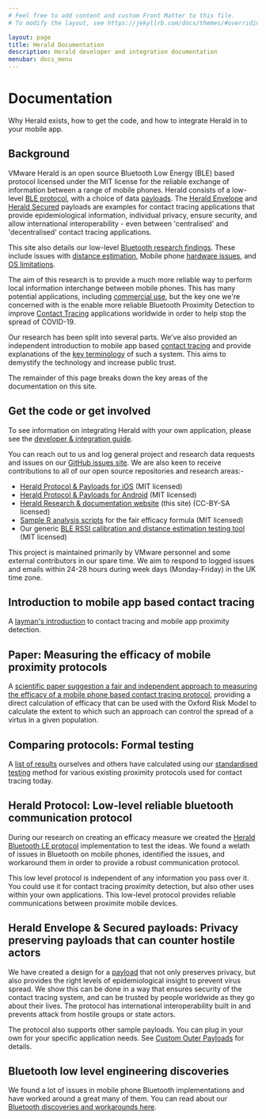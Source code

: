 ```yaml
---
# Feel free to add content and custom Front Matter to this file.
# To modify the layout, see https://jekyllrb.com/docs/themes/#overriding-theme-defaults

layout: page
title: Herald Documentation
description: Herald developer and integration documentation
menubar: docs_menu
---
```


# Documentation

Why Herald exists, how to get the code, and how to integrate Herald in to your mobile app.

## Background

VMware Herald is an open source Bluetooth Low Energy (BLE) based protocol licensed under the MIT license for the reliable exchange of information between a range of mobile phones.
Herald consists of a low-level [BLE protocol](/protocol), with a choice of data [payloads](/payload). The [Herald Envelope](/payload/envelope) and
[Herald Secured](/payload/secured) payloads are examples for contact tracing applications that provide epidemiological information, individual privacy, ensure 
security, and allow international interoperability - even between 'centralised' and 'decentralised' contact tracing applications.

This site also details our low-level [Bluetooth research findings](/bluetooth). These include issues with [distance estimation](/bluetooth/distance), Mobile phone 
[hardware issues](/bluetooth/hardware), and [OS limitations](/bluetooth/os).

The aim of this research is to provide a much more reliable way to perform local information interchange between mobile phones. 
This has many potential applications, including [commercial use](/protocol/commercial), but the key one we're 
concerned with is the enable more reliable Bluetooth Proximity Detection to improve 
[Contact Tracing](/background) applications worldwide in order to help stop the spread of COVID-19.

Our research has been split into several parts. We've also provided an independent introduction to mobile app 
based [contact tracing](/background) and provide explanations of the [key terminology](background/glossary) 
of such a system. This aims to demystify the technology and increase public trust.

The remainder of this page breaks down the key areas of the documentation on this site.

## Get the code or get involved

To see information on integrating Herald with your own application, please see the [developer & integration guide](/guide).

You can reach out to us and log general project and research data requests and issues on our [GitHub issues site](https://github.com/vmware/herald/issues).
We are also keen to receive contributions to all of our open source repositories and research areas:-

- [Herald Protocol & Payloads for iOS](https://github.com/vmware/herald-for-ios) (MIT licensed)
- [Herald Protocol & Payloads for Android](https://github.com/vmware/herald-for-android) (MIT licensed)
- [Herald Research & documentation website](https://github.com/vmware/herald) (this site) (CC-BY-SA licensed)
- [Sample R analysis scripts](https://github.com/vmware/herald-analysis) for the fair efficacy formula (MIT licensed)
- Our generic [BLE RSSI calibration and distance estimation testing tool](https://github.com/vmware/herald-calibration) (MIT licensed)

This project is maintained primarily by VMware personnel and some external contributors in our spare time. We aim to respond to logged issues and emails within 24-28 hours during week days (Monday-Friday) in the UK time zone.

## Introduction to mobile app based contact tracing

A [layman's introduction](./background) to contact tracing and mobile app proximity detection.

## Paper: Measuring the efficacy of mobile proximity protocols

A [scientific paper suggestion a fair and independent approach to measuring the efficacy of a mobile phone based contact tracing protocol](./paper), providing a direct calculation of efficacy that can be used with the Oxford Risk Model to calculate the extent to which such an approach can control the spread of a virtus in a given population.

## Comparing protocols: Formal testing 

A [list of results](/efficacy/results) ourselves and others have calculated using our [standardised testing](/efficacy/method) method for various existing proximity protocols used for contact tracing today.

## Herald Protocol: Low-level reliable bluetooth communication protocol

During our research on creating an efficacy measure we created the [Herald Bluetooth LE protocol](/protocol) implementation to test the ideas. We found a welath of issues in Bluetooth on mobile phones, identified the issues, and workaround them in order to provide a robust communication protocol. 

This low level protocol is independent of any information you pass over it. You could use it for contact tracing proximity detection, but also other uses within your own applications. This low-level protocol provides reliable communications between proximite mobile devices.

## Herald Envelope & Secured payloads: Privacy preserving payloads that can counter hostile actors

We have created a design for a [payload](./payload) that not only preserves 
privacy, but also provides the right levels of epidemiological insight to 
prevent virus spread. We show this can be done in a way that ensures security 
of the contact tracing system, and can be trusted by people worldwide as they 
go about their lives. The protocol has international interoperability built 
in and prevents attack from hostile groups or state actors.

The protocol also supports other sample payloads. You can plug in your own 
for your specific application needs. See 
[Custom Outer Payloads](/payloads/outer) for details.

## Bluetooth low level engineering discoveries

We found a lot of issues in mobile phone Bluetooth implementations and have 
worked around a great many of them. You can read about our 
[Bluetooth discoveries and workarounds here](./bluetooth).